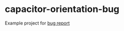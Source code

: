 # capacitor-orientation-bug
Example project for [bug report](https://github.com/apache/cordova-plugin-screen-orientation/issues/75)
